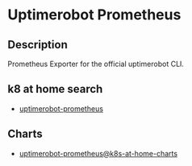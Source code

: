 # Uptimerobot Prometheus

## Description

Prometheus Exporter for the official uptimerobot CLI.

## k8 at home search

- [uptimerobot-prometheus](https://nanne.dev/k8s-at-home-search/#/uptimerobot-prometheus)

## Charts

- [uptimerobot-prometheus@k8s-at-home-charts](https://k8s-at-home.com/charts/)
